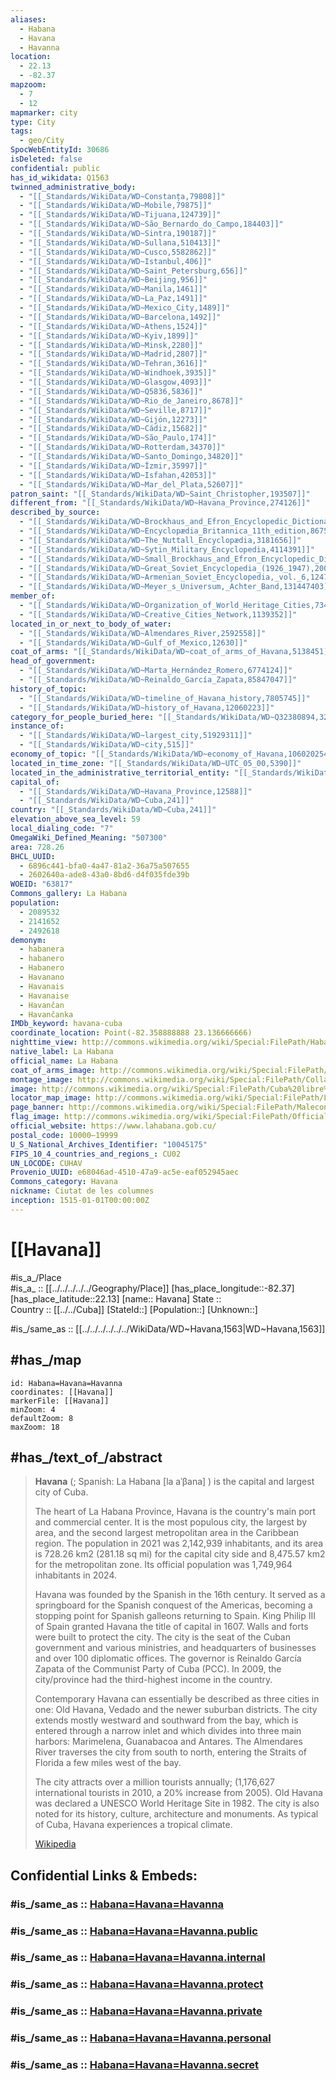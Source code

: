 ```yaml
---
aliases:
  - Habana
  - Havana
  - Havanna
location:
  - 22.13
  - -82.37
mapzoom:
  - 7
  - 12
mapmarker: city
type: City
tags:
  - geo/City
SpocWebEntityId: 30686
isDeleted: false
confidential: public
has_id_wikidata: Q1563
twinned_administrative_body:
  - "[[_Standards/WikiData/WD~Constanța,79808]]"
  - "[[_Standards/WikiData/WD~Mobile,79875]]"
  - "[[_Standards/WikiData/WD~Tijuana,124739]]"
  - "[[_Standards/WikiData/WD~São_Bernardo_do_Campo,184403]]"
  - "[[_Standards/WikiData/WD~Sintra,190187]]"
  - "[[_Standards/WikiData/WD~Sullana,510413]]"
  - "[[_Standards/WikiData/WD~Cusco,5582862]]"
  - "[[_Standards/WikiData/WD~Istanbul,406]]"
  - "[[_Standards/WikiData/WD~Saint_Petersburg,656]]"
  - "[[_Standards/WikiData/WD~Beijing,956]]"
  - "[[_Standards/WikiData/WD~Manila,1461]]"
  - "[[_Standards/WikiData/WD~La_Paz,1491]]"
  - "[[_Standards/WikiData/WD~Mexico_City,1489]]"
  - "[[_Standards/WikiData/WD~Barcelona,1492]]"
  - "[[_Standards/WikiData/WD~Athens,1524]]"
  - "[[_Standards/WikiData/WD~Kyiv,1899]]"
  - "[[_Standards/WikiData/WD~Minsk,2280]]"
  - "[[_Standards/WikiData/WD~Madrid,2807]]"
  - "[[_Standards/WikiData/WD~Tehran,3616]]"
  - "[[_Standards/WikiData/WD~Windhoek,3935]]"
  - "[[_Standards/WikiData/WD~Glasgow,4093]]"
  - "[[_Standards/WikiData/WD~Q5836,5836]]"
  - "[[_Standards/WikiData/WD~Rio_de_Janeiro,8678]]"
  - "[[_Standards/WikiData/WD~Seville,8717]]"
  - "[[_Standards/WikiData/WD~Gijón,12273]]"
  - "[[_Standards/WikiData/WD~Cádiz,15682]]"
  - "[[_Standards/WikiData/WD~São_Paulo,174]]"
  - "[[_Standards/WikiData/WD~Rotterdam,34370]]"
  - "[[_Standards/WikiData/WD~Santo_Domingo,34820]]"
  - "[[_Standards/WikiData/WD~İzmir,35997]]"
  - "[[_Standards/WikiData/WD~Isfahan,42053]]"
  - "[[_Standards/WikiData/WD~Mar_del_Plata,52607]]"
patron_saint: "[[_Standards/WikiData/WD~Saint_Christopher,193507]]"
different_from: "[[_Standards/WikiData/WD~Havana_Province,274126]]"
described_by_source:
  - "[[_Standards/WikiData/WD~Brockhaus_and_Efron_Encyclopedic_Dictionary,602358]]"
  - "[[_Standards/WikiData/WD~Encyclopædia_Britannica_11th_edition,867541]]"
  - "[[_Standards/WikiData/WD~The_Nuttall_Encyclopædia,3181656]]"
  - "[[_Standards/WikiData/WD~Sytin_Military_Encyclopedia,4114391]]"
  - "[[_Standards/WikiData/WD~Small_Brockhaus_and_Efron_Encyclopedic_Dictionary,19180675]]"
  - "[[_Standards/WikiData/WD~Great_Soviet_Encyclopedia_(1926_1947),20078554]]"
  - "[[_Standards/WikiData/WD~Armenian_Soviet_Encyclopedia,_vol._6,124737633]]"
  - "[[_Standards/WikiData/WD~Meyer_s_Universum,_Achter_Band,131447403]]"
member_of:
  - "[[_Standards/WikiData/WD~Organization_of_World_Heritage_Cities,734958]]"
  - "[[_Standards/WikiData/WD~Creative_Cities_Network,1139352]]"
located_in_or_next_to_body_of_water:
  - "[[_Standards/WikiData/WD~Almendares_River,2592558]]"
  - "[[_Standards/WikiData/WD~Gulf_of_Mexico,12630]]"
coat_of_arms: "[[_Standards/WikiData/WD~coat_of_arms_of_Havana,5138451]]"
head_of_government:
  - "[[_Standards/WikiData/WD~Marta_Hernández_Romero,6774124]]"
  - "[[_Standards/WikiData/WD~Reinaldo_García_Zapata,85847047]]"
history_of_topic:
  - "[[_Standards/WikiData/WD~timeline_of_Havana_history,7805745]]"
  - "[[_Standards/WikiData/WD~history_of_Havana,12060223]]"
category_for_people_buried_here: "[[_Standards/WikiData/WD~Q32380894,32380894]]"
instance_of:
  - "[[_Standards/WikiData/WD~largest_city,51929311]]"
  - "[[_Standards/WikiData/WD~city,515]]"
economy_of_topic: "[[_Standards/WikiData/WD~economy_of_Havana,106020254]]"
located_in_time_zone: "[[_Standards/WikiData/WD~UTC_05_00,5390]]"
located_in_the_administrative_territorial_entity: "[[_Standards/WikiData/WD~Havana_Province,12588]]"
capital_of:
  - "[[_Standards/WikiData/WD~Havana_Province,12588]]"
  - "[[_Standards/WikiData/WD~Cuba,241]]"
country: "[[_Standards/WikiData/WD~Cuba,241]]"
elevation_above_sea_level: 59
local_dialing_code: "7"
OmegaWiki_Defined_Meaning: "507300"
area: 728.26
BHCL_UUID:
  - 6896c441-bfa0-4a47-81a2-36a75a507655
  - 2602640a-ade8-43a0-8bd6-d4f035fde39b
WOEID: "63817"
Commons_gallery: La Habana
population:
  - 2089532
  - 2141652
  - 2492618
demonym:
  - habanera
  - habanero
  - Habanero
  - Havanano
  - Havanais
  - Havanaise
  - Havančan
  - Havančanka
IMDb_keyword: havana-cuba
coordinate_location: Point(-82.358888888 23.136666666)
nighttime_view: http://commons.wikimedia.org/wiki/Special:FilePath/Habana%20Vieja%20de%20noche.jpg
native_label: La Habana
official_name: La Habana
coat_of_arms_image: http://commons.wikimedia.org/wiki/Special:FilePath/Coat%20of%20arms%20of%20La%20Habana.svg
montage_image: http://commons.wikimedia.org/wiki/Special:FilePath/CollageHavana.jpg
image: http://commons.wikimedia.org/wiki/Special:FilePath/Cuba%20libre%20%286941395159%29.jpg
locator_map_image: http://commons.wikimedia.org/wiki/Special:FilePath/LocationHavana.png
page_banner: http://commons.wikimedia.org/wiki/Special:FilePath/Malecon%20%28Cuba%29%20banner%20Foreshore.jpg
flag_image: http://commons.wikimedia.org/wiki/Special:FilePath/Official%20flag%20of%20Havana%2C%20Cuba.svg
official_website: https://www.lahabana.gob.cu/
postal_code: 10000–19999
U_S_National_Archives_Identifier: "10045175"
FIPS_10_4_countries_and_regions_: CU02
UN_LOCODE: CUHAV
Provenio_UUID: e68046ad-4510-47a9-ac5e-eaf052945aec
Commons_category: Havana
nickname: Ciutat de les columnes
inception: 1515-01-01T00:00:00Z
---
```


# [[Havana]] 

#is_a_/Place  
#is_a_ :: [[../../../../../Geography/Place]] 
[has_place_longitude::-82.37] 
[has_place_latitude::22.13] 
[name:: Havana] 
State ::  
Country :: [[../../Cuba]] 
[StateId::] 
[Population::] 
[Unknown::] 

#is_/same_as :: [[../../../../../../WikiData/WD~Havana,1563|WD~Havana,1563]] 

## #has_/map 

```leaflet
id: Habana=Havana=Havanna
coordinates: [[Havana]] 
markerFile: [[Havana]] 
minZoom: 4 
defaultZoom: 8 
maxZoom: 18
```

## #has_/text_of_/abstract 

> **Havana** (; Spanish: La Habana [la aˈβana] ) is the capital and largest city of Cuba. 
> 
> The heart of La Habana Province, Havana is the country's main port and commercial center. 
> It is the most populous city, the largest by area, 
> and the second largest metropolitan area in the Caribbean region. 
> The population in 2021 was 2,142,939 inhabitants, and its area is 728.26 km2 (281.18 sq mi) 
> for the capital city side and 8,475.57 km2 for the metropolitan zone. 
> Its official population was 1,749,964 inhabitants in 2024.
>
> Havana was founded by the Spanish in the 16th century. It served as a springboard for the Spanish conquest of the Americas, becoming a stopping point for Spanish galleons returning to Spain. King Philip III of Spain granted Havana the title of capital in 1607. Walls and forts were built to protect the city. The city is the seat of the Cuban government and various ministries, and headquarters of businesses and over 100 diplomatic offices. The governor is Reinaldo García Zapata of the Communist Party of Cuba (PCC). In 2009, the city/province had the third-highest income in the country.
>
> Contemporary Havana can essentially be described as three cities in one: Old Havana, Vedado and the newer suburban districts. The city extends mostly westward and southward from the bay, which is entered through a narrow inlet and which divides into three main harbors: Marimelena, Guanabacoa and Antares. The Almendares River traverses the city from south to north, entering the Straits of Florida a few miles west of the bay.
>
> The city attracts over a million tourists annually; (1,176,627 international tourists in 2010, a 20% increase from 2005). Old Havana was declared a UNESCO World Heritage Site in 1982. The city is also noted for its history, culture, architecture and monuments. As typical of Cuba, Havana experiences a tropical climate.
>
> [Wikipedia](https://en.wikipedia.org/wiki/Havana) 


## Confidential Links & Embeds: 

### #is_/same_as :: [Habana=Havana=Havanna](/_Standards/Earth/Continent/America~Caribbean/Cuba/City/Habana=Havana=Havanna.md) 

### #is_/same_as :: [Habana=Havana=Havanna.public](/_public/Earth/Continent/America~Caribbean/Cuba/City/Habana=Havana=Havanna.public.md) 

### #is_/same_as :: [Habana=Havana=Havanna.internal](/_internal/Earth/Continent/America~Caribbean/Cuba/City/Habana=Havana=Havanna.internal.md) 

### #is_/same_as :: [Habana=Havana=Havanna.protect](/_protect/Earth/Continent/America~Caribbean/Cuba/City/Habana=Havana=Havanna.protect.md) 

### #is_/same_as :: [Habana=Havana=Havanna.private](/_private/Earth/Continent/America~Caribbean/Cuba/City/Habana=Havana=Havanna.private.md) 

### #is_/same_as :: [Habana=Havana=Havanna.personal](/_personal/Earth/Continent/America~Caribbean/Cuba/City/Habana=Havana=Havanna.personal.md) 

### #is_/same_as :: [Habana=Havana=Havanna.secret](/_secret/Earth/Continent/America~Caribbean/Cuba/City/Habana=Havana=Havanna.secret.md)

